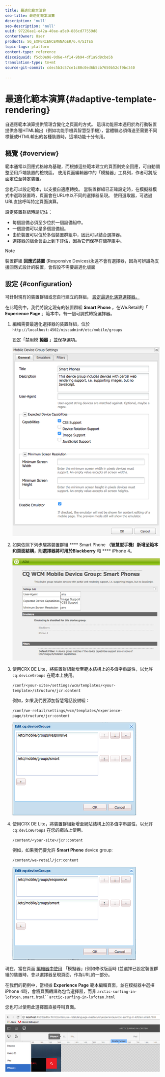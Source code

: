 ```yaml
---
title: 最適化範本演算
seo-title: 最適化範本演算
description: 'null'
seo-description: 'null'
uuid: 97226ae1-e42a-40ae-a5e0-886cd77559d8
contentOwner: User
products: SG_EXPERIENCEMANAGER/6.4/SITES
topic-tags: platform
content-type: reference
discoiquuid: f5cb0e98-0d6e-4f14-9b94-df1a9d8cbe5b
translation-type: tm+mt
source-git-commit: cdec5b3c57ce1c80c0ed6b5cb7650b52cf9bc340

---
```



# 最適化範本演算{#adaptive-template-rendering}

自適應範本演算提供管理含變化之頁面的方式。 這項功能原本適用於為行動裝置提供各種HTML輸出（例如功能手機與智慧型手機），當體驗必須傳送至需要不同標籤或HTML輸出的各種裝置時，這項功能十分有用。

## 概覽 {#overview}

範本通常以回應式格線為基礎，而根據這些範本建立的頁面則完全回應，可自動調整至用戶端裝置的檢視區。 使用頁面編輯器中的「模擬器」工具列，作者可將版面定位至特定裝置。

您也可以設定範本，以支援自適應轉換。 當裝置群組已正確設定時，在模擬器模式中選取裝置時，頁面會在URL中以不同的選擇器呈現。 使用選取器，可透過URL直接呼叫特定頁面演算。

設定裝置群組時請記住：

* 每個設備必須至少位於一個設備組中。
* 一個設備可以是多個設備組。
* 由於裝置可以位於多個裝置群組中，因此可以結合選擇器。
* 選擇器的組合會由上到下評估，因為它們保存在儲存庫中。

>[!NOTE]
>
>裝置群組 **回應式裝置** (Responsive Devices)永遠不會有選擇器，因為可辨識為支援回應式設計的裝置，會假設不需要最適化版面

## 設定 {#configuration}

可針對現有的裝置群組或您自行建立的群組， [設定最適化演算選擇器。](/help/sites-developing/mobile.md#device-groups)

在此範例中，我們將設定現有的裝置群組 **Smart Phone** ，在We.Retail的「 **Experience Page** 」範本中，有一個可調式轉換選擇器。

1. 編輯需要最適化選擇器的裝置群組，位於 `http://localhost:4502/miscadmin#/etc/mobile/groups`

   設定「禁用模 **擬器** 」並保存選項。

   ![chlimage_1-157](assets/chlimage_1-157.png)

1. 如果依照下列步驟將裝置群組 **** Smart Phone **（智慧型手機）新增至範本和頁面結構，則選擇器將可用於Blackberry** 和 **** iPhone 4。

   ![chlimage_1-158](assets/chlimage_1-158.png)

1. 使用CRX DE Lite，將裝置群組新增至範本結構上的多值字串屬性，以允許 `cq:deviceGroups` 在範本上使用。

   `/conf/<your-site>/settings/wcm/templates/<your-template>/structure/jcr:content`

   例如，如果我們要添加智慧電話設備組：

   `/conf/we-retail/settings/wcm/templates/experience-page/structure/jcr:content`

   ![chlimage_1-159](assets/chlimage_1-159.png)

1. 使用CRX DE Lite，將裝置群組新增至網站結構上的多值字串屬性，以允許 `cq:deviceGroups` 在您的網站上使用。

   `/content/<your-site>/jcr:content`

   例如，如果我們要允許 **Smart Phone** device group:

   `/content/we-retail/jcr:content`

   ![chlimage_1-160](assets/chlimage_1-160.png)

現在，當在頁面 [編輯器中使用](/help/sites-authoring/responsive-layout.md#layout-definitions-device-emulation-and-breakpoints) 「模擬器」(例如修改版面時 [](/help/sites-authoring/responsive-layout.md))並選擇已設定裝置群組的裝置時，會以選擇器呈現頁面，作為URL的一部分。

在我們的範例中，當根據 **Experience Page** 範本編輯頁面，並在模擬器中選擇iPhone 4時，會將頁面轉譯為包含選擇器，而非 `arctic-surfing-in-lofoten.smart.html``arctic-surfing-in-lofoten.html`

您也可以使用此選擇器直接呼叫頁面。

![chlimage_1-161](assets/chlimage_1-161.png)

